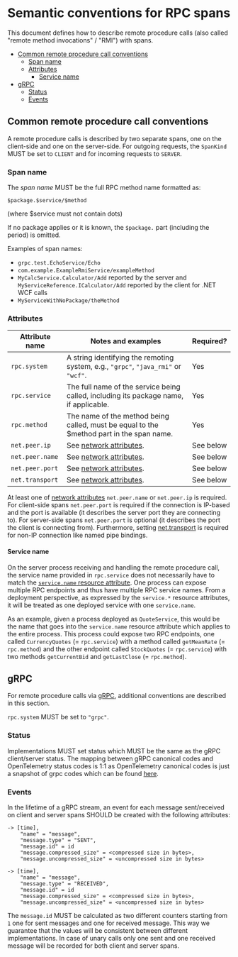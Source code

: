 # Semantic conventions for RPC spans

This document defines how to describe remote procedure calls
(also called "remote method invocations" / "RMI") with spans.

<!-- Re-generate TOC with `markdown-toc --no-first-h1 -i` -->

<!-- toc -->

- [Common remote procedure call conventions](#common-remote-procedure-call-conventions)
  * [Span name](#span-name)
  * [Attributes](#attributes)
    + [Service name](#service-name)
- [gRPC](#grpc)
  * [Status](#status)
  * [Events](#events)

<!-- tocstop -->

## Common remote procedure call conventions

A remote procedure calls is described by two separate spans, one on the client-side and one on the server-side.
For outgoing requests, the `SpanKind` MUST be set to `CLIENT` and for incoming requests to `SERVER`.

### Span name

The _span name_ MUST be the full RPC method name formatted as:

```
$package.$service/$method
```

(where $service must not contain dots)

If no package applies or it is known, the `$package.` part (including the period) is omitted.

Examples of span names:

- `grpc.test.EchoService/Echo`
- `com.example.ExampleRmiService/exampleMethod`
- `MyCalcService.Calculator/Add` reported by the server and  
  `MyServiceReference.ICalculator/Add` reported by the client for .NET WCF calls
- `MyServiceWithNoPackage/theMethod`

### Attributes

| Attribute name |                          Notes and examples                            | Required? |
| -------------- | ---------------------------------------------------------------------- | --------- |
| `rpc.system`   | A string identifying the remoting system, e.g., `"grpc"`, `"java_rmi"` or `"wcf"`.       | Yes |
| `rpc.service`  | The full name of the service being called, including its package name, if applicable.    | Yes |
| `rpc.method`   | The name of the method being called, must be equal to the $method part in the span name. | Yes |
| `net.peer.ip`   | See [network attributes][]. | See below |
| `net.peer.name` | See [network attributes][]. | See below |
| `net.peer.port` | See [network attributes][]. | See below |
| `net.transport` | See [network attributes][]. | See below |

At least one of [network attributes][] `net.peer.name` or `net.peer.ip` is required.
For client-side spans `net.peer.port` is required if the connection is IP-based and the port is available (it describes the server port they are connecting to).
For server-side spans `net.peer.port` is optional (it describes the port the client is connecting from).
Furthermore, setting [net.transport][] is required for non-IP connection like named pipe bindings.

#### Service name

On the server process receiving and handling the remote procedure call, the service name provided in `rpc.service` does not necessarily have to match the [`service.name` resource attribute][]. One process can expose multiple RPC endpoints and thus have multiple RPC service names. From a deployment perspective, as expressed by the `service.*` resource attributes, it will be treated as one deployed service with one `service.name`.

As an example, given a process deployed as `QuoteService`, this would be the name that goes into the `service.name` resource attribute which applies to the entire process.
This process could expose two RPC endpoints, one called `CurrencyQuotes` (= `rpc.service`) with a method called `getMeanRate` (= `rpc.method`) and the other endpoint called `StockQuotes`  (= `rpc.service`) with two methods `getCurrentBid` and `getLastClose` (= `rpc.method`).

[network attributes]: span-general.md#general-network-connection-attributes
[net.transport]: span-general.md#nettransport-attribute
[`service.name` resource attribute]: ../../resource/semantic_conventions/README.md#service

## gRPC

For remote procedure calls via [gRPC][], additional conventions are described in this section.

`rpc.system` MUST be set to `"grpc"`.

[gRPC]: https://grpc.io/

### Status

Implementations MUST set status which MUST be the same as the gRPC client/server
status. The mapping between gRPC canonical codes and OpenTelemetry status codes
is 1:1 as OpenTelemetry canonical codes is just a snapshot of grpc codes which
can be found [here](https://github.com/grpc/grpc-go/blob/master/codes/codes.go).

### Events

In the lifetime of a gRPC stream, an event for each message sent/received on
client and server spans SHOULD be created with the following attributes:

```
-> [time],
    "name" = "message",
    "message.type" = "SENT",
    "message.id" = id
    "message.compressed_size" = <compressed size in bytes>,
    "message.uncompressed_size" = <uncompressed size in bytes>
```

```
-> [time],
    "name" = "message",
    "message.type" = "RECEIVED",
    "message.id" = id
    "message.compressed_size" = <compressed size in bytes>,
    "message.uncompressed_size" = <uncompressed size in bytes>
```

The `message.id` MUST be calculated as two different counters starting from `1`
one for sent messages and one for received message. This way we guarantee that
the values will be consistent between different implementations. In case of
unary calls only one sent and one received message will be recorded for both
client and server spans.
